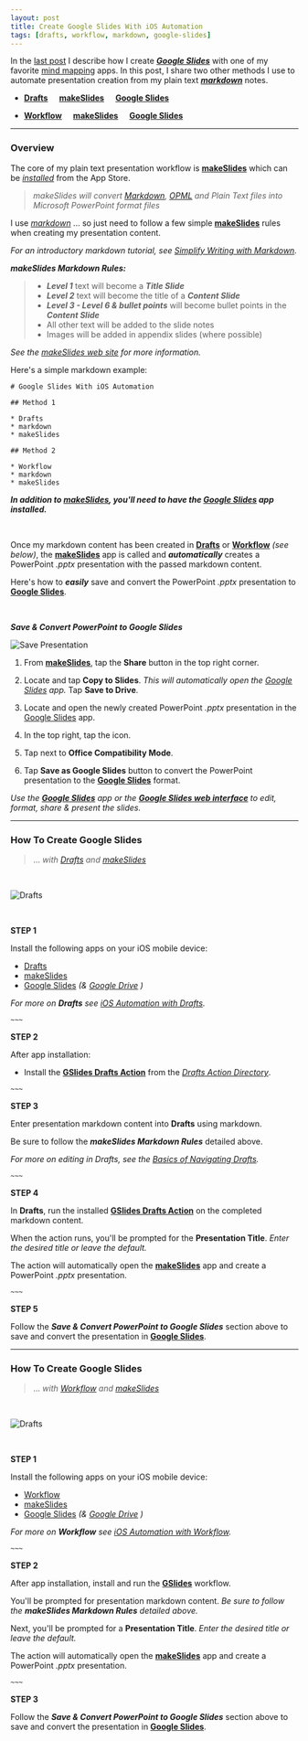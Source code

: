 ```yaml
---
layout: post
title: Create Google Slides With iOS Automation
tags: [drafts, workflow, markdown, google-slides]
---
```


In the [last post](http://techstreams.github.io/2015/12/02/mind-maps-to-google-slides/) I describe how I create ***[Google Slides](https://www.google.com/slides/about/)*** with one of my favorite [mind mapping](https://en.wikipedia.org/wiki/Mind_map) apps.   In this post, I share two other methods I use to automate presentation creation from my plain text ***[markdown](http://daringfireball.net/projects/markdown/)*** notes.

*  **[Drafts](http://agiletortoise.com/drafts/)** &nbsp; <i class="fa fa-plus"></i> &nbsp;  **[makeSlides](http://toketaware.com/makeslides/)** &nbsp;  <i class="fa fa-arrow-right"></i>&nbsp;   **[Google Slides](https://www.google.com/slides/about/)**

* **[Workflow](https://workflow.is/)** &nbsp;  <i class="fa fa-plus"></i> &nbsp;  **[makeSlides](http://toketaware.com/makeslides/)** &nbsp;  <i class="fa fa-arrow-right"></i> &nbsp;  **[Google Slides](https://www.google.com/slides/about/)**

---


### Overview

The core of my plain text presentation workflow is **[makeSlides](http://toketaware.com/makeslides/)** which can be *[installed](https://itunes.apple.com/us/app/makeslides/id596053822?mt=8)* from the App Store.

> *makeSlides will convert [Markdown](http://daringfireball.net/projects/markdown/), [OPML](http://en.wikipedia.org/wiki/OPML) and Plain Text files into Microsoft PowerPoint format files*

I use *[markdown](http://daringfireball.net/projects/markdown/)* ... so just need to follow a few simple **[makeSlides](http://toketaware.com/makeslides/)** rules when creating my presentation content.

<i class="fa fa-hand-o-right"></i> *For an introductory markdown tutorial, see [Simplify Writing with Markdown](http://techstreams.github.io/2015/09/21/simplify-writing-with-markdown/).*

***makeSlides Markdown Rules:***

> * ***Level 1*** text will become a ***Title Slide***
> * ***Level 2*** text will become the title of a ***Content Slide***
> * ***Level 3 - Level 6 & bullet points*** will become bullet points in the ***Content Slide***
> * All other text will be added to the slide notes
> * Images will be added in appendix slides (where possible)

<i class="fa fa-hand-o-right"></i> *See the [makeSlides web site](http://toketaware.com/makeslides/) for more information.*

Here's a simple markdown example:

```
# Google Slides With iOS Automation

## Method 1

* Drafts
* markdown
* makeSlides

## Method 2

* Workflow
* markdown
* makeSlides

```

<i class="fa fa-exclamation-circle"></i> ***In addition to [makeSlides](https://itunes.apple.com/us/app/makeslides/id596053822?mt=8), you'll need to have the [Google Slides](https://itunes.apple.com/us/app/google-slides/id879478102?mt=8) app installed.***

<br>

Once my markdown content has been created in **[Drafts](http://agiletortoise.com/drafts/)** or **[Workflow](https://workflow.is/)** *(see below)*, the **[makeSlides](https://itunes.apple.com/us/app/makeslides/id596053822?mt=8)** app is called and ***automatically*** creates a PowerPoint *.pptx* presentation with the passed markdown content.   

Here's how to ***easily*** save and convert the PowerPoint *.pptx* presentation to **[Google Slides](https://www.google.com/slides/about/)**.

<br>

***Save & Convert PowerPoint to Google Slides***

![Save Presentation]({{site.baseurl}}/images/2015-12-07-save-presentation.png)


1) From **[makeSlides](https://itunes.apple.com/us/app/makeslides/id596053822?mt=8)**, tap the **Share** button in the top right corner.

2) Locate and tap **Copy to Slides**.  *This will automatically open the [Google Slides](https://itunes.apple.com/us/app/google-slides/id879478102?mt=8) app.*  Tap **__Save to Drive__**.

3) Locate and open the newly created PowerPoint *.pptx* presentation in the [Google Slides](https://itunes.apple.com/us/app/google-slides/id879478102?mt=8) app.

4) In the top right, tap the **<i class="fa fa-ellipsis-v"></i>** icon.

5) Tap **<i class="fa fa-question-circle"></i>** next to **Office Compatibility Mode**.

6) Tap **Save as Google Slides** button to convert the PowerPoint presentation to the **[Google Slides](https://www.google.com/slides/about/)** format.

<i class="fa fa-pencil-square-o"></i>  *Use the __[Google Slides](https://itunes.apple.com/us/app/google-slides/id879478102?mt=8)__ app or the __[Google Slides web interface](https://docs.google.com/presentation)__ to edit, format, share & present the slides.*

---

### How To Create Google Slides

> ... *with [Drafts](http://agiletortoise.com/drafts/) and [makeSlides](http://toketaware.com/makeslides/)*


<br>

![Drafts]({{site.baseurl}}/images/2015-12-07-drafts.png)

<br>


**STEP 1**

Install the following apps on your iOS mobile device:

* [Drafts](https://itunes.apple.com/us/app/drafts-4-quickly-capture-notes/id905337691?mt=8)
* [makeSlides](https://itunes.apple.com/us/app/makeslides/id596053822?mt=8)
* [Google Slides](https://itunes.apple.com/us/app/google-slides/id879478102?mt=8) *(& [Google Drive](https://itunes.apple.com/us/app/google-drive-free-online-storage/id507874739?mt=8) )*


<i class="fa fa-hand-o-right"></i> *For more on __Drafts__ see [iOS Automation with Drafts](http://techstreams.github.io/2015/09/03/ios-automation-with-drafts/).*


`~~~`

**STEP 2**

After app installation:

* Install the **[GSlides Drafts Action](https://drafts4-actions.agiletortoise.com/a/1b2)** from the *[Drafts Action Directory](https://drafts4-actions.agiletortoise.com)*.

`~~~`

**STEP 3**

Enter presentation markdown content into **Drafts** using markdown. 

<i class="fa fa-exclamation-circle"></i> Be sure to follow the ***makeSlides Markdown Rules*** detailed above.

<i class="fa fa-hand-o-right"></i> *For more on editing in Drafts, see the [Basics of Navigating Drafts](https://agiletortoise.zendesk.com/hc/en-us/articles/203530077-Basics-Navigating-Drafts).*


`~~~`

**STEP 4**

In **Drafts**, run the installed **[GSlides Drafts Action](https://drafts4-actions.agiletortoise.com/a/1b2)** on the completed markdown content.


When the action runs, you'll be prompted for the **Presentation Title**.  *Enter the desired title or leave the default.*

The action will automatically open the **[makeSlides](https://itunes.apple.com/us/app/makeslides/id596053822?mt=8)** app and create a PowerPoint *.pptx* presentation.


`~~~`

**STEP 5**

Follow the ***Save & Convert PowerPoint to Google Slides*** section above to save and convert the presentation in **[Google Slides](https://www.google.com/slides/about/)**.


---

### How To Create Google Slides

> ... *with [Workflow](https://workflow.is/) and [makeSlides](http://toketaware.com/makeslides/)*

<br>

![Drafts]({{site.baseurl}}/images/2015-12-07-workflow.png)


<br>

**STEP 1**

Install the following apps on your iOS mobile device:

* [Workflow](https://itunes.apple.com/us/app/workflow-powerful-automation/id915249334?mt=8)
* [makeSlides](https://itunes.apple.com/us/app/makeslides/id596053822?mt=8)
* [Google Slides](https://itunes.apple.com/us/app/google-slides/id879478102?mt=8) *(& [Google Drive](https://itunes.apple.com/us/app/google-drive-free-online-storage/id507874739?mt=8) )*

<i class="fa fa-hand-o-right"></i> *For more on __Workflow__ see [iOS Automation with Workflow](http://techstreams.github.io/2015/04/06/ios-automation-with-workflow/).*

`~~~`

**STEP 2**

After app installation, install and run the **[GSlides](https://workflow.is/workflows/74367f2c5b95450b835810254a2f8754)** workflow.

You'll be prompted for presentation markdown content.  *Be sure to follow the __makeSlides Markdown Rules__ detailed above.*

Next, you'll be prompted for a **Presentation Title**.  *Enter the desired title or leave the default.*

The action will automatically open the **[makeSlides](https://itunes.apple.com/us/app/makeslides/id596053822?mt=8)** app and create a PowerPoint *.pptx* presentation.

`~~~`

**STEP 3**

Follow the ***Save & Convert PowerPoint to Google Slides*** section above to save and convert the presentation in **[Google Slides](https://www.google.com/slides/about/)**.








